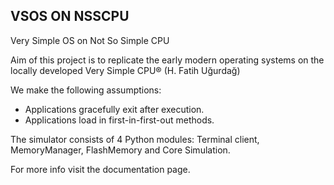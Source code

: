 ## VSOS ON NSSCPU
Very Simple OS on Not So Simple CPU

Aim of this project is to replicate the early modern operating systems on the locally developed Very Simple CPU® (H. Fatih Uğurdağ)

We make the following assumptions:
 * Applications gracefully exit after execution.
 * Applications load in first-in-first-out methods.

The simulator consists of 4 Python modules: Terminal client, MemoryManager, FlashMemory and Core Simulation.

For more info visit the documentation page.

